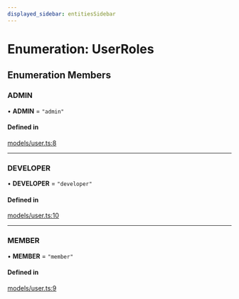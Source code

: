 ```yaml
---
displayed_sidebar: entitiesSidebar
---
```


# Enumeration: UserRoles

## Enumeration Members

### ADMIN

• **ADMIN** = ``"admin"``

#### Defined in

[models/user.ts:8](https://github.com/medusajs/medusa/blob/3efeb6b84/packages/medusa/src/models/user.ts#L8)

___

### DEVELOPER

• **DEVELOPER** = ``"developer"``

#### Defined in

[models/user.ts:10](https://github.com/medusajs/medusa/blob/3efeb6b84/packages/medusa/src/models/user.ts#L10)

___

### MEMBER

• **MEMBER** = ``"member"``

#### Defined in

[models/user.ts:9](https://github.com/medusajs/medusa/blob/3efeb6b84/packages/medusa/src/models/user.ts#L9)

